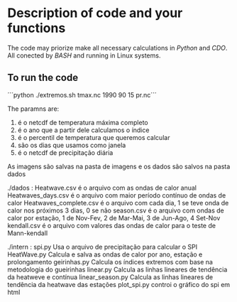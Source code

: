 # Description of code and your functions

The code may priorize make all necessary calculations in *Python* and *CDO*.
All conected by *BASH* and running in Linux systems. 

## To run the code

´´´python
./extremos.sh tmax.nc 1990 90 15 pr.nc´´´

The paramns are:

1) é o netcdf de temperatura máxima completo
2) é o ano que a partir dele calculamos o índice
3) é o percentil de temperatura que queremos calcular
4) são os dias que usamos como janela
5) é o netcdf de precipitação diária 

As imagens são salvas na pasta de imagens e os dados são salvos na pasta dados

./dados :
	Heatwave.csv é o arquivo com as ondas de calor anual
	Heatwaves_days.csv é o arquivo com maior período contínuo de ondas de calor 
	Heatwaves_complete.csv é o arquivo com cada dia, 1 se teve onda de calor nos próximos 3 dias, 0 se não
	season.csv é o arquivo com ondas de calor por estação, 1 de Nov-Fev, 2 de Mar-Mai, 3 de Jun-Ago, 4 Set-Nov
	kendall.csv é o arquivo com valores das ondas de calor para o teste de Mann-kendall


./intern :
	spi.py Usa o arquivo de precipitação para calcular o SPI
	HeatWave.py Calcula e salva as ondas de calor por ano, estação e prolongamento
	geirinhas.py Calcula os índices extremos com base na metodologia do gueirinhas
	linear.py Calcula as linhas lineares de tendência da heatweve e contínua
	linear_season.py Calcula as linhas lineares de tendência da heatwave das estações
	plot_spi.py controi o gráfico do spi em html 

